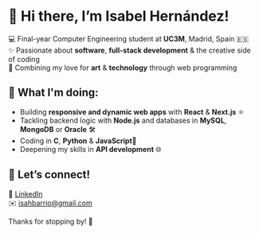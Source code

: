 # 👋 Hi there, I’m Isabel Hernández!
💻 Final-year Computer Engineering student at **UC3M**, Madrid, Spain 🇪🇸  
✨ Passionate about **software**, **full-stack development** & the creative side of coding  
🎨 Combining my love for **art** & **technology** through web programming  

## 🚀 What I'm doing:  
- Building **responsive and dynamic web apps** with **React** & **Next.js** ⚛️  
- Tackling backend logic with **Node.js** and databases in **MySQL**, **MongoDB** or **Oracle** 🛠️  
- Coding in **C**, **Python** & **JavaScript**🐍  
- Deepening my skills in **API development** 🌐  

## 📌 Let’s connect!  
💼 [LinkedIn](https://linkedin.com/in/isabel-hernández-barrio-408a38326)  
✉️ isahbarrio@gmail.com  

Thanks for stopping by! 🐸
